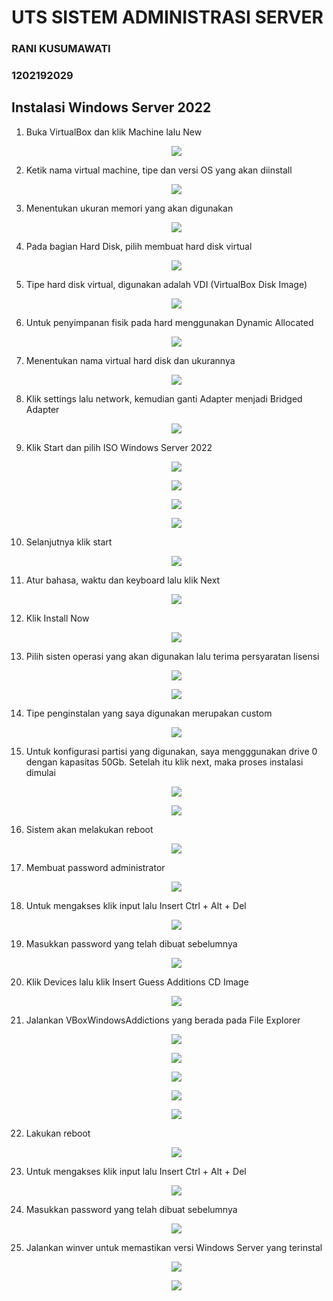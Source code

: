 # UTS SISTEM ADMINISTRASI SERVER
### RANI KUSUMAWATI 
### 1202192029

## Instalasi Windows Server 2022
1. Buka VirtualBox dan klik Machine lalu New
    <p align="center">
      	<img src= "https://github.com/ranikusumawati/Sistem-Administrasi-Server/blob/main/asset/1.1.jpg">
    </p>
2. Ketik nama virtual machine, tipe dan versi OS yang akan diinstall
    <p align="center">
      	<img src= "https://github.com/ranikusumawati/Sistem-Administrasi-Server/blob/main/asset/2.1.jpeg">
    </p>
3. Menentukan ukuran memori yang akan digunakan
    <p align="center">
      	<img src= "https://github.com/ranikusumawati/Sistem-Administrasi-Server/blob/main/asset/3.1.jpeg">
    </p>
4. Pada bagian Hard Disk, pilih membuat hard disk virtual
    <p align="center">
      	<img src= "https://github.com/ranikusumawati/Sistem-Administrasi-Server/blob/main/asset/4.1.jpg">
    </p>
5. Tipe hard disk virtual, digunakan adalah VDI (VirtualBox Disk Image)
    <p align="center">
      	<img src= "https://github.com/ranikusumawati/Sistem-Administrasi-Server/blob/main/asset/5.1.jpg">
    </p>
6. Untuk penyimpanan fisik pada hard menggunakan Dynamic Allocated
    <p align="center">
      	<img src= "https://github.com/ranikusumawati/Sistem-Administrasi-Server/blob/main/asset/6.1.jpg">
    </p>
7. Menentukan nama virtual hard disk dan ukurannya
    <p align="center">
      	<img src= "https://github.com/ranikusumawati/Sistem-Administrasi-Server/blob/main/asset/7.1.jpg">
    </p>
8. Klik settings lalu network, kemudian ganti Adapter menjadi Bridged Adapter
    <p align="center">
      	<img src= "https://github.com/ranikusumawati/Sistem-Administrasi-Server/blob/main/asset/8.1.jpg">
    </p>
9. Klik Start dan pilih ISO Windows Server 2022
    <p align="center">
      	<img src= "https://github.com/ranikusumawati/Sistem-Administrasi-Server/blob/main/asset/9.1.jpg">
    </p>
    <p align="center">
      	<img src= "https://github.com/ranikusumawati/Sistem-Administrasi-Server/blob/main/asset/9.2.jpg">
    </p>
    <p align="center">
      	<img src= "https://github.com/ranikusumawati/Sistem-Administrasi-Server/blob/main/asset/9.3.jpg">
    </p>
    <p align="center">
      	<img src= "https://github.com/ranikusumawati/Sistem-Administrasi-Server/blob/main/asset/9.4.jpg">
    </p>
10. Selanjutnya klik start
    <p align="center">
      	<img src= "https://github.com/ranikusumawati/Sistem-Administrasi-Server/blob/main/asset/10.1.jpg">
    </p>
11. Atur bahasa, waktu dan keyboard lalu klik Next
    <p align="center">
      	<img src= "https://github.com/ranikusumawati/Sistem-Administrasi-Server/blob/main/asset/11.1.jpg">
    </p>
12. Klik Install Now
    <p align="center">
      	<img src= "https://github.com/ranikusumawati/Sistem-Administrasi-Server/blob/main/asset/12.1.jpg">
    </p>
13. Pilih sisten operasi yang akan digunakan lalu terima persyaratan lisensi
    <p align="center">
      	<img src= "https://github.com/ranikusumawati/Sistem-Administrasi-Server/blob/main/asset/13.1.jpg">
    </p>
    <p align="center">
      	<img src= "https://github.com/ranikusumawati/Sistem-Administrasi-Server/blob/main/asset/13.2.jpg">
    </p>
14. Tipe penginstalan yang saya digunakan merupakan custom
    <p align="center">
      	<img src= "https://github.com/ranikusumawati/Sistem-Administrasi-Server/blob/main/asset/14.1.jpg">
    </p>
15. Untuk konfigurasi partisi yang digunakan, saya mengggunakan drive 0 dengan kapasitas 50Gb. Setelah itu klik next, maka proses instalasi dimulai
    <p align="center">
      	<img src= "https://github.com/ranikusumawati/Sistem-Administrasi-Server/blob/main/asset/15.1.jpg">
    </p>
    <p align="center">
      	<img src= "https://github.com/ranikusumawati/Sistem-Administrasi-Server/blob/main/asset/15.2.jpg">
    </p>
16. Sistem akan melakukan reboot
    <p align="center">
      	<img src= "https://github.com/ranikusumawati/Sistem-Administrasi-Server/blob/main/asset/16.1.jpg">
    </p>
17. Membuat password administrator
    <p align="center">
      	<img src= "https://github.com/ranikusumawati/Sistem-Administrasi-Server/blob/main/asset/17.1.jpg">
    </p>
18. Untuk mengakses klik input lalu Insert Ctrl + Alt + Del
    <p align="center">
      	<img src= "https://github.com/ranikusumawati/Sistem-Administrasi-Server/blob/main/asset/18.1.jpg">
    </p>
19. Masukkan password yang telah dibuat sebelumnya
    <p align="center">
      	<img src= "https://github.com/ranikusumawati/Sistem-Administrasi-Server/blob/main/asset/19.1.jpg">
    </p>
20. Klik Devices lalu klik Insert Guess Additions CD Image
    <p align="center">
      	<img src= "https://github.com/ranikusumawati/Sistem-Administrasi-Server/blob/main/asset/20.1.jpg">
    </p>
21. Jalankan VBoxWindowsAddictions yang berada pada File Explorer
    <p align="center">
      	<img src= "https://github.com/ranikusumawati/Sistem-Administrasi-Server/blob/main/asset/21.1.jpg">
    </p>
    <p align="center">
      	<img src= "https://github.com/ranikusumawati/Sistem-Administrasi-Server/blob/main/asset/21.2.jpg">
    </p>
    <p align="center">
      	<img src= "https://github.com/ranikusumawati/Sistem-Administrasi-Server/blob/main/asset/21.3.jpg">
    </p>
    <p align="center">
      	<img src= "https://github.com/ranikusumawati/Sistem-Administrasi-Server/blob/main/asset/21.4.jpg">
    </p>
    <p align="center">
      	<img src= "https://github.com/ranikusumawati/Sistem-Administrasi-Server/blob/main/asset/21.5.jpg">
    </p>
22. Lakukan reboot
    <p align="center">
      	<img src= "https://github.com/ranikusumawati/Sistem-Administrasi-Server/blob/main/asset/22.1.jpg">
    </p>
23. Untuk mengakses klik input lalu Insert Ctrl + Alt + Del
    <p align="center">
      	<img src= "https://github.com/ranikusumawati/Sistem-Administrasi-Server/blob/main/asset/23.1.jpg">
    </p>
24. Masukkan password yang telah dibuat sebelumnya
    <p align="center">
      	<img src= "https://github.com/ranikusumawati/Sistem-Administrasi-Server/blob/main/asset/24.1.jpg">
    </p>
25. Jalankan winver untuk memastikan versi Windows Server yang terinstal
    <p align="center">
      	<img src= "https://github.com/ranikusumawati/Sistem-Administrasi-Server/blob/main/asset/25.1.jpg">
    </p>
    <p align="center">
      	<img src= "https://github.com/ranikusumawati/Sistem-Administrasi-Server/blob/main/asset/25.2.jpg">
    </p>
